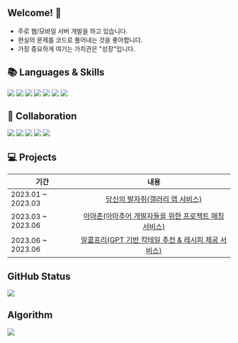 ## Welcome! 👋
- 주로 웹/모바일 서버 개발을 하고 있습니다.
- 현실의 문제를 코드로 풀어내는 것을 좋아합니다.
- 가장 중요하게 여기는 가치관은 "성장"입니다.

## 📚 Languages & Skills 

<img src="https://img.shields.io/badge/java-007396?style=for-the-badge&logo=java&logoColor=white"> <img src="https://img.shields.io/badge/springboot-6DB33F?style=for-the-badge&logo=springboot&logoColor=white"> <img src="https://img.shields.io/badge/mysql-4479A1?style=for-the-badge&logo=mysql&logoColor=white">
<img src="https://img.shields.io/badge/amazonaws-232F3E?style=for-the-badge&logo=amazonaws&logoColor=white"> <img src="https://img.shields.io/badge/html5-E34F26?style=for-the-badge&logo=html5&logoColor=white"> <img src="https://img.shields.io/badge/css3-1572B6?style=for-the-badge&logo=css3&logoColor=white"> <img src="https://img.shields.io/badge/Python-0040FF?style=for-the-badge&logo=Python&logoColor=white"/>

## 🔗 Collaboration

<img src="https://img.shields.io/badge/github-181717?style=for-the-badge&logo=github&logoColor=white"> <img src="https://img.shields.io/badge/slack-4A154B?style=for-the-badge&logo=slack&logoColor=white"> <img src="https://img.shields.io/badge/notion-000000?style=for-the-badge&logo=notion&logoColor=white"> <img src="https://img.shields.io/badge/postman-FF6C37?style=for-the-badge&logo=postman&logoColor=white"> <img src="https://img.shields.io/badge/swagger-85EA2D?style=for-the-badge&logo=swagger&logoColor=white">

## 💻 Projects 

| 기간                | 내용                                        | 
|---------------------|:---------------------------------------------:|
| 2023.01 ~ 2023.03   | [당신의 발자취(갤러리 앱 서비스)](https://www.notion.so/0b6ebf5fdd874734b2fc3afe81df6e29) |
| 2023.03 ~ 2023.06   | [아마촌(아마추어 개발자들을 위한 프로젝트 매칭 서비스)](https://www.notion.so/Amachon-10cc638563f24c2482c2424913622246) |
| 2023.06 ~ 2023.06   | [알콜프리(GPT 기반 칵테일 추천 & 레시피 제공 서비스)](https://www.notion.so/21293beb678b4013a457e67e873885ee) |

## GitHub Status
<img src="https://github-readme-stats.vercel.app/api?username=dlwjddn123&theme=blue-green"/>

## Algorithm
<img src="http://mazassumnida.wtf/api/v2/generate_badge?boj=acg6138"/>






